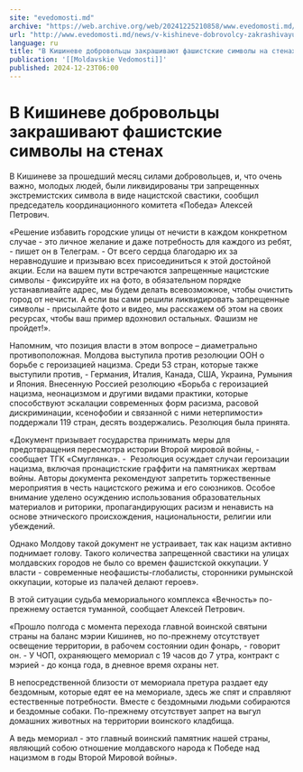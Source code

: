 ```yaml
---
site: "evedomosti.md"
archive: "https://web.archive.org/web/20241225210858/www.evedomosti.md/news/v-kishineve-dobrovolcy-zakrashivayut-fashistskie-simvoly-na"
url: "http://www.evedomosti.md/news/v-kishineve-dobrovolcy-zakrashivayut-fashistskie-simvoly-na"
language: ru
title: "В Кишиневе добровольцы закрашивают фашистские символы на стенах"
publication: '[[Moldavskie Vedomosti]]'
published: 2024-12-23T06:00
---
```


# В Кишиневе добровольцы закрашивают фашистские символы на стенах

В Кишиневе за прошедший месяц силами добровольцев, и, что очень важно, молодых людей, были ликвидированы три запрещенных экстремистских символа в виде нацистской свастики, сообщил председатель координационного комитета «Победа» Алексей Петрович.

«Решение избавить городские улицы от нечисти в каждом конкретном случае - это личное желание и даже потребность для каждого из ребят, - пишет он в Телеграм. - От всего сердца благодарю их за неравнодушие и призываю всех присоединиться к этой достойной акции. Если на вашем пути встречаются запрещенные нацистские символы - фиксируйте их на фото, в обязательном порядке устанавливайте адрес, мы будем делать всевозможное, чтобы очистить город от нечисти. А если вы сами решили ликвидировать запрещенные символы - присылайте фото и видео, мы расскажем об этом на своих ресурсах, чтобы ваш пример вдохновил остальных. Фашизм не пройдет!».

Напомним, что позиция власти в этом вопросе – диаметрально противоположная. Молдова выступила против резолюции ООН о борьбе с героизацией нацизма. Среди 53 стран, которые также выступили против, - Германия, Италия, Канада, США, Украина, Румыния и Япония. Внесенную Россией резолюцию «Борьба с героизацией нацизма, неонацизмом и другими видами практики, которые способствуют эскалации современных форм расизма, расовой дискриминации, ксенофобии и связанной с ними нетерпимости» поддержали 119 стран, десять воздержались. Резолюция была принята.

«Документ призывает государства принимать меры для предотвращения пересмотра истории Второй мировой войны, - сообщает ТГК «Смуглянка». -  Резолюция осуждает случаи героизации нацизма, включая пронацистские граффити на памятниках жертвам войны. Авторы документа рекомендуют запретить торжественные мероприятия в честь нацистского режима и его союзников. Особое внимание уделено осуждению использования образовательных материалов и риторики, пропагандирующих расизм и ненависть на основе этнического происхождения, национальности, религии или убеждений.

Однако Молдову такой документ не устраивает, так как нацизм активно поднимает голову. Такого количества запрещенной свастики на улицах молдавских городов не было со времен фашистской оккупации. У власти - современные неофашисты-глобалисты, сторонники румынской оккупации, которые из палачей делают героев».

В этой ситуации судьба мемориального комплекса «Вечность» по-прежнему остается туманной, сообщает Алексей Петрович.

«Прошло полгода с момента перехода главной воинской святыни страны на баланс мэрии Кишинев, но по-прежнему отсутствует освещение территории, в рабочем состоянии один фонарь, - говорит он. - У ЧОП, охраняющего мемориал с 19 часов до 7 утра, контракт с мэрией - до конца года, в дневное время охраны нет.

В непосредственной близости от мемориала претура раздает еду бездомным, которые едят ее на мемориале, здесь же спят и справляют естественные потребности. Вместе с бездомными людьми собираются и бездомные собаки. По-прежнему отсутствует запрет на выгул домашних животных на территории воинского кладбища.

А ведь мемориал - это главный воинский памятник нашей страны, являющий собою отношение молдавского народа к Победе над нацизмом в годы Второй Мировой войны».